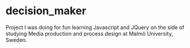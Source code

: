 # decision_maker

Project I was doing for fun learning Javascript and JQuery on the side of studying Media production and process design at Malmö University, Sweden.
